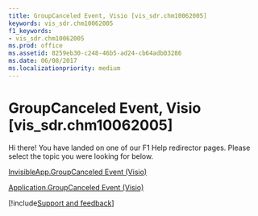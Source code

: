 ```yaml
---
title: GroupCanceled Event, Visio [vis_sdr.chm10062005]
keywords: vis_sdr.chm10062005
f1_keywords:
- vis_sdr.chm10062005
ms.prod: office
ms.assetid: 8259eb30-c248-46b5-ad24-cb64adb03286
ms.date: 06/08/2017
ms.localizationpriority: medium
---
```



# GroupCanceled Event, Visio [vis_sdr.chm10062005]

Hi there! You have landed on one of our F1 Help redirector pages. Please select the topic you were looking for below.

[InvisibleApp.GroupCanceled Event (Visio)](https://msdn.microsoft.com/library/1845e634-1a3a-18b6-b110-0e7ce2c94810%28Office.15%29.aspx)

[Application.GroupCanceled Event (Visio)](https://msdn.microsoft.com/library/becaba95-3904-fa18-37a2-b8b8b48a11ab%28Office.15%29.aspx)

[!include[Support and feedback](~/includes/feedback-boilerplate.md)]